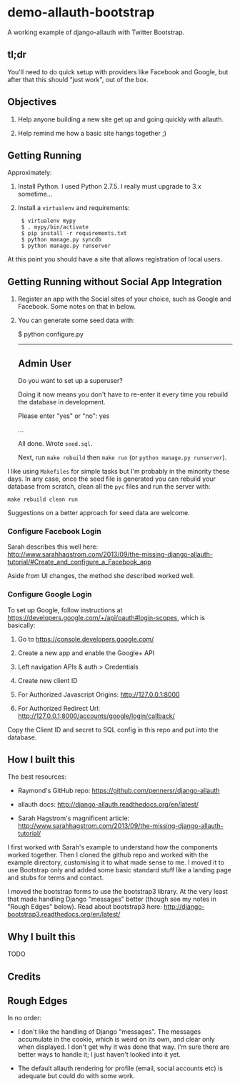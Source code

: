 # demo-allauth-bootstrap

A working example of django-allauth with Twitter Bootstrap.

## tl;dr

You'll need to do quick setup with providers like Facebook and Google, but
after that this should "just work", out of the box.

## Objectives

1. Help anyone building a new site get up and going quickly with allauth.

2. Help remind me how a basic site hangs together ;)


## Getting Running

Approximately:

1. Install Python. I used Python 2.7.5. I really must upgrade to 3.x sometime...

2. Install a ``virtualenv`` and requirements:

        $ virtualenv mypy
        $ . mypy/bin/activate
        $ pip install -r requirements.txt
        $ python manage.py syncdb
        $ python manage.py runserver

At this point you should have a site that allows registration of local users.

## Getting Running without Social App Integration

1. Register an app with the Social sites of your choice, such as Google and Facebook.
   Some notes on that in below.

2. You can generate some seed data with:

    $ python configure.py

    ----------
    Admin User
    ----------


    Do you want to set up a superuser?

    Doing it now means you don't have to re-enter it every time
    you rebuild the database in development.

    Please enter "yes" or "no": yes

    ...

    All done. 
    Wrote ``seed.sql``.

    Next, run ``make rebuild`` then ``make run`` 
    (or ``python manage.py runserver``).


I like using ``Makefiles`` for simple tasks but I'm probably in the minority
these days. In any case, once the seed file is generated you can rebuild your
database from scratch, clean all the ``pyc`` files and run the server with:

    make rebuild clean run

Suggestions on a better approach for seed data are welcome.


### Configure Facebook Login

Sarah describes this well here:
http://www.sarahhagstrom.com/2013/09/the-missing-django-allauth-tutorial/#Create_and_configure_a_Facebook_app

Aside from UI changes, the method she described worked well.


### Configure Google Login

To set up Google, follow instructions at https://developers.google.com/+/api/oauth#login-scopes,
which is basically:

1. Go to https://console.developers.google.com/

2. Create a new app and enable the Google+ API

3. Left navigation APIs & auth > Credentials

4. Create new client ID

5. For Authorized Javascript Origins: http://127.0.0.1:8000

6. For Authorized Redirect Url: http://127.0.0.1:8000/accounts/google/login/callback/

Copy the Client ID and secret to SQL config in this repo and put into the database.


## How I built this

The best resources:
* Raymond's GitHub repo:
  https://github.com/pennersr/django-allauth

* allauth docs:
  http://django-allauth.readthedocs.org/en/latest/

* Sarah Hagstrom's magnificent article:
  http://www.sarahhagstrom.com/2013/09/the-missing-django-allauth-tutorial/

I first worked with Sarah's example to understand how the components worked together.
Then I cloned the github repo and worked with the example directory, customising it to
what made sense to me. I moved it to use Bootstrap only and added some basic standard
stuff like a landing page and stubs for terms and contact.

I moved the bootstrap forms to use the bootstrap3 library. At the very least that
made handling Django "messages" better (though see my notes in "Rough Edges" below).
Read about bootstrap3 here: http://django-bootstrap3.readthedocs.org/en/latest/



## Why I built this

TODO

## Credits


## Rough Edges

In no order:

* I don't like the handling of Django "messages". The messages accumulate in the cookie,
  which is weird on its own, and clear only when displayed. I don't get why it was done
  that way. I'm sure there are better ways to handle it; I just haven't looked into it yet.

* The default allauth rendering for profile (email, social accounts etc) is adequate but
  could do with some work.

